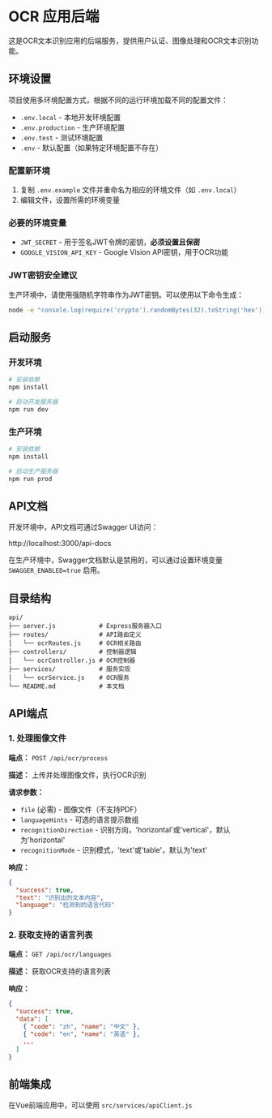 # OCR 应用后端

这是OCR文本识别应用的后端服务，提供用户认证、图像处理和OCR文本识别功能。

## 环境设置

项目使用多环境配置方式，根据不同的运行环境加载不同的配置文件：

- `.env.local` - 本地开发环境配置
- `.env.production` - 生产环境配置
- `.env.test` - 测试环境配置
- `.env` - 默认配置（如果特定环境配置不存在）

### 配置新环境

1. 复制 `.env.example` 文件并重命名为相应的环境文件（如 `.env.local`）
2. 编辑文件，设置所需的环境变量

### 必要的环境变量

- `JWT_SECRET` - 用于签名JWT令牌的密钥，**必须设置且保密**
- `GOOGLE_VISION_API_KEY` - Google Vision API密钥，用于OCR功能

### JWT密钥安全建议

生产环境中，请使用强随机字符串作为JWT密钥。可以使用以下命令生成：

```bash
node -e "console.log(require('crypto').randomBytes(32).toString('hex'))"
```

## 启动服务

### 开发环境

```bash
# 安装依赖
npm install

# 启动开发服务器
npm run dev
```

### 生产环境

```bash
# 安装依赖
npm install

# 启动生产服务器
npm run prod
```

## API文档

开发环境中，API文档可通过Swagger UI访问：

http://localhost:3000/api-docs

在生产环境中，Swagger文档默认是禁用的，可以通过设置环境变量 `SWAGGER_ENABLED=true` 启用。

## 目录结构

```
api/
├── server.js            # Express服务器入口
├── routes/              # API路由定义
│   └── ocrRoutes.js     # OCR相关路由
├── controllers/         # 控制器逻辑
│   └── ocrController.js # OCR控制器
├── services/            # 服务实现
│   └── ocrService.js    # OCR服务
└── README.md            # 本文档
```

## API端点

### 1. 处理图像文件

**端点：** `POST /api/ocr/process`

**描述：** 上传并处理图像文件，执行OCR识别

**请求参数：**
- `file` (必需) - 图像文件（不支持PDF）
- `languageHints` - 可选的语言提示数组
- `recognitionDirection` - 识别方向，'horizontal'或'vertical'，默认为'horizontal'
- `recognitionMode` - 识别模式，'text'或'table'，默认为'text'

**响应：**
```json
{
  "success": true,
  "text": "识别出的文本内容",
  "language": "检测到的语言代码"
}
```

### 2. 获取支持的语言列表

**端点：** `GET /api/ocr/languages`

**描述：** 获取OCR支持的语言列表

**响应：**
```json
{
  "success": true,
  "data": [
    { "code": "zh", "name": "中文" },
    { "code": "en", "name": "英语" },
    ...
  ]
}
```

## 前端集成

在Vue前端应用中，可以使用 `src/services/apiClient.js`